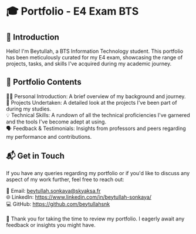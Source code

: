 # 🎓 Portfolio - E4 Exam BTS
## 📌 Introduction
Hello! I'm Beytullah, a BTS Information Technology student. This portfolio has been meticulously curated for my E4 exam, showcasing the range of projects, tasks, and skills I've acquired during my academic journey.

## 📂 Portfolio Contents
🙋‍♂️ Personal Introduction: A brief overview of my background and journey.</br>
🔧 Projects Undertaken: A detailed look at the projects I've been part of during my studies.</br>
💡 Technical Skills: A rundown of all the technical proficiencies I've garnered and the tools I've become adept at using.</br>
🗣 Feedback & Testimonials: Insights from professors and peers regarding my performance and contributions.

## 📬 Get in Touch
If you have any queries regarding my portfolio or if you'd like to discuss any aspect of my work further, feel free to reach out:</br>

📧 Email: beytullah.sonkaya@skyaksa.fr</br>
🌐 LinkedIn: https://www.linkedin.com/in/beytullah-sonkaya/</br>
💻 GitHub: https://github.com/beytullahsnk</br>
</br>
🙏 Thank you for taking the time to review my portfolio. I eagerly await any feedback or insights you might have.
